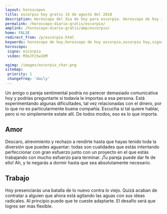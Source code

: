 ```yaml
---
layout: horoscopos
title: escorpio hoy gratis 15 de agosto del 2018 
description: Horóscopo del dia de hoy para escorpio. Horoscopo de hoy 15 de agosto del 2018. Las predicciones de amor, trabajo, vida personal gratis.
permalink: /horoscopo-diario-gratis/escorpio/
amplink: /horoscopo-diario-gratis/amp/escorpio/
home: FALSE
redirect_from: /p/escorpio.html
keywords: horoscopo de hoy,horoscopo de hoy escorpio,escorpio hoy,signos zodiacales,horóscopo de hoy,horoscopos de hoy,horoscopo escorpio hoy,horoscopo de escorpio de hoy,horóscopo de hoy escorpio,horoscopos,horoscopo del dia de hoy,escorpio de hoy,los horoscopos de hoy,escorpio de hoy,escorpio Diciembre 2018,el horóscopo de hoy escorpio,horóscopo del día,horoscopo y tarot escorpio,predicciones zodiacales 2018,escorpio hoy amorel horoscopo de hoy
horoscopo:
 signo: escorpio
 video: M3eJFzSw1bM

ogimg: /images/escorpio_char.png
sitemap:
 priority: 1
 changefreq: 'daily'
---
```



Un amigo o pareja sentimental podría no parecer demasiado comunicativa hoy y podrías preguntarte si todavía le importas a esa persona. Está experimentando algunas dificultades, tal vez relacionadas con el dinero, por lo que no es particularmente buena compañía. Escucha si tal quiere hablar, pero si no simplemente estate allí. De todos modos, eso es lo que importa.

## Amor

Descaro, atrevimiento y rechazo a rendirte hasta que hayas tenido toda la diversión que puedes aguantar: todas son cualidades que estás intentando perfeccionar con gran esfuerzo junto con un proyecto en el que estás trabajando con mucho esfuerzo para terminar. ¡Tu pareja puede dar fe de ello! Ah, y te negarás a dormir hasta que sea absolutamente necesario.

## Trabajo

Hoy presenciarás una batalla de lo nuevo contra lo viejo. Quizá acaban de contratar a alguien que ahora está agitando las aguas con sus ideas radicales. Al principio puede que te cueste adaptarte. El desafío será que logres ser más flexible.